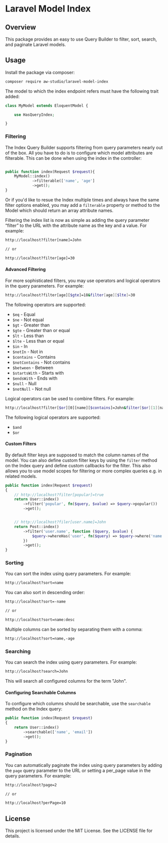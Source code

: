 # Laravel Model Index

## Overview

This package provides an easy to use Query Builder to filter, sort, search, and paginate Laravel models.

## Usage

Install the package via composer:

```sh
composer require aw-studio/laravel-model-index
```

The model to which the index endpoint refers must have the following trait added:

```php
class MyModel extends EloquentModel {

    use HasQueryIndex;

}
```

### Filtering

The Index Query Builder supports filtering from query parameters nearly out of the box. All you have to do is to configure which model attributes are filterable.
This can be done when using the index in the controller:

```php

public function index(Request $request){
    MyModel::index()
            ->filterable(['name', 'age']
            ->get();
}
```

Or if you'd like to resue the Index multiple times and always have the same filter options enabled, you may add a `filterable` property or method to the Model which should return an array attribute names.


Filtering the index list is now as simple as adding the query parameter “filter” to the URL with the attribute name as the key and a value. For example:

```sh
http://localhost?filter[name]=John

// or

http://localhost?filter[age]=30
```

#### Advanced Filtering

For more sophisticated filters, you may use operators and logical operators in the query parameters. For example:

```sh
http://localhost?filter[age][$gte]=18&filter[age][$lte]=30
```

The following operators are supported:

- `$eq` - Equal
- `$ne` - Not equal
- `$gt` - Greater than
- `$gte` - Greater than or equal
- `$lt` - Less than
- `$lte` - Less than or equal
- `$in` - In
- `$notIn` - Not in
- `$contains` - Contains
- `$notContains` - Not contains
- `$between` - Between
- `$startsWith` - Starts with
- `$endsWith` - Ends with
- `$null` - Null
- `$notNull` - Not null

Logical operators can be used to combine filters. For example:

```sh
http://localhost?filter[$or][0][name][$contains]=John&filter[$or][1][name][$contains]=Doe
```

The following logical operators are supported:

- `$and`
- `$or`

#### Custom Filters

By default filter keys are supposed to match the column names of the model.
You can also define custom filter keys by using the `filter` method on the Index query and define custom callbacks for the filter.
This also allows you to use model scopes for filtering or more complex queries e.g. in related models.

```php
public function index(Request $request)
{
    // http://localhost?filter[popular]=true
    return User::index()
        ->filter('popular', fn($query, $value) => $query->popular())
        ->get();


    // http://localhost?filer[user.name]=John
    return Post::index()
        ->filter('user.name', function ($query, $value) {
            $query->whereHas('user', fn($query) => $query->where('name', $value));
        })
        ->get();
}
```

### Sorting

You can sort the index using query parameters. For example:

```sh
http://localhost?sort=name
```

You can also sort in descending order:

```sh
http://localhost?sort=-name

// or

http://localhost?sort=name:desc
```

Multiple columns can be sorted by separating them with a comma:

```sh
http://localhost?sort=name,-age
```

### Searching

You can search the index using query parameters. For example:

```sh
http://localhost?search=John
```

This will search all configured columns for the term "John".

#### Configuring Searchable Columns

To configure which columns should be searchable, use the `searchable` method on the
Index query:

```php
public function index(Request $request)
{
    return User::index()
        ->searchable(['name', 'email'])
        ->get();
}
```

### Pagination

You can automatically paginate the index using query parameters by adding the `page` query parameter to the URL or setting a per_page value in the query parameters. For example:

```sh
http://localhost?page=2

// or

http://localhost?perPage=10
```

## License

This project is licensed under the MIT License. See the LICENSE file for details.
